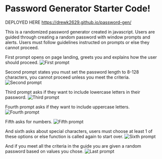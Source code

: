 # Password Generator Starter Code!
DEPLOYED HERE https://drewk2629.github.io/password-gen/

This is a randomized password generator created in javascript. Users are guided through creating a random password with window prompts and alerts.
Users must follow guidelines instructed on prompts or else they cannot proceed.

First prompt opens on page landing, greets you and explains how the user should proceed. 
![First prompt](https://user-images.githubusercontent.com/94206317/150659048-4d343c8e-ed7c-44a7-b42a-ac70df364fd3.png)


Second prompt states you must set the password length to 8-128 characters, you cannot proceed unless you meet the criteria.
![Second prompt](https://user-images.githubusercontent.com/94206317/150659050-4dc502a1-aae1-4cb4-809e-1e56130fd09c.png)

Third prompt asks if they want to include lowercase letters in their password.
![Third prompt](https://user-images.githubusercontent.com/94206317/150659053-6735e57d-3c88-414a-a783-2b5bd5c91496.png)

Fourth prompt asks if they want to include uppercase letters.
![Fourth prompt](https://user-images.githubusercontent.com/94206317/150659055-0006fa71-6a0e-4d9c-b59d-3c5a3bbaf65e.png)

Fifth asks for numbers.
![Fifth prompt](https://user-images.githubusercontent.com/94206317/150659056-e4e32dde-8a7a-4546-b8b2-4d7691137b28.png)

And sixth asks about special characters, users must choose at least 1 of these options or else function is called again to start over.
![Sixth prompt](https://user-images.githubusercontent.com/94206317/150659059-4d761b00-4950-4f85-8c22-6767517eb1ea.png)

And if you meet all the criteria in the guide you are given a random password based on values you chose.
![Last prompt](https://user-images.githubusercontent.com/94206317/150659060-904ff0fc-94a3-4c23-8373-1b623c3ca9ff.png)
